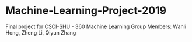 # Machine-Learning-Project-2019
Final project for CSCI-SHU - 360 Machine Learning
Group Members: 
Wanli Hong, Zheng Li, Qiyun Zhang
